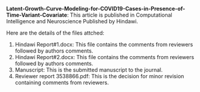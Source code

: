 **Latent-Growth-Curve-Modeling-for-COVID19-Cases-in-Presence-of-Time-Variant-Covariate**:
This article is published in Computational Intelligence and Neuroscience Published by Hindawi.

Here are the details of the files attched: 

1. Hindawi Report#1.docx: This file contains the comments from reviewers followed by authors comments.
2. Hindawi Report#2.docx: This file contains the comments from reviewers followed by authors comments.
3. Manuscript: This is the submitted manuscript to the journal.
4. Reviewer report 3538866.pdf: This is the decision for minor revision containing comments from reviewers.  
 
